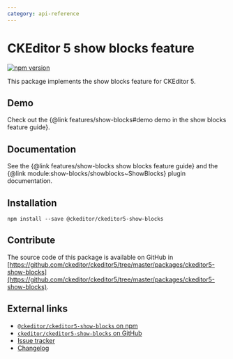 ```yaml
---
category: api-reference
---
```


# CKEditor 5 show blocks feature

[![npm version](https://badge.fury.io/js/%40ckeditor%2Fckeditor5-show-blocks.svg)](https://www.npmjs.com/package/@ckeditor/ckeditor5-show-blocks)

This package implements the show blocks feature for CKEditor 5.

## Demo

Check out the {@link features/show-blocks#demo demo in the show blocks feature guide}.

## Documentation

See the {@link features/show-blocks show blocks feature guide} and the {@link module:show-blocks/showblocks~ShowBlocks} plugin documentation.

## Installation

```
npm install --save @ckeditor/ckeditor5-show-blocks
```

## Contribute

The source code of this package is available on GitHub in [https://github.com/ckeditor/ckeditor5/tree/master/packages/ckeditor5-show-blocks](https://github.com/ckeditor/ckeditor5/tree/master/packages/ckeditor5-show-blocks).

## External links

* [`@ckeditor/ckeditor5-show-blocks` on npm](https://www.npmjs.com/package/@ckeditor/ckeditor5-show-blocks)
* [`ckeditor/ckeditor5-show-blocks` on GitHub](https://github.com/ckeditor/ckeditor5/tree/master/packages/ckeditor5-show-blocks)
* [Issue tracker](https://github.com/ckeditor/ckeditor5/issues)
* [Changelog](https://github.com/ckeditor/ckeditor5/blob/master/CHANGELOG.md)
